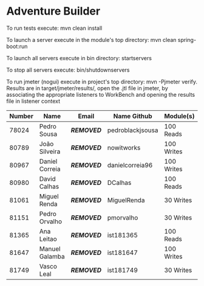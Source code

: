# Adventure Builder

To run tests execute: mvn clean install

To launch a server execute in the module's top directory: mvn clean spring-boot:run

To launch all servers execute in bin directory: startservers

To stop all servers execute: bin/shutdownservers

To run jmeter (nogui) execute in project's top directory: mvn -Pjmeter verify. Results are in target/jmeter/results/, open the .jtl file in jmeter, by associating the appropriate listeners to WorkBench and opening the results file in listener context

|   Number   |          Name           |            Email                   |   Name Github      | Module(s)   |
| ---------- | ----------------------- | ---------------------------------- | ------------------ | ----------- |
| 78024      | Pedro Sousa 		       | ***REMOVED***	| pedroblackjsousa   | 100 Reads   |
| 80789      | João Silveira 	       | ***REMOVED***    | nowitworks         | 100 Writes  |
| 80967      | Daniel Correia 	       | ***REMOVED*** 			    | danielcorreia96    | 100 Writes  |
| 80980      | David Calhas 		   | ***REMOVED***	| DCalhas  			 | 100 Reads   |
| 81061      | Miguel Renda            | ***REMOVED***    | MiguelRenda        | 30 Writes   |
| 81151      | Pedro Orvalho 	       | ***REMOVED***	| pmorvalho  		 | 30 Writes   |
| 81365      | Ana Leitao              | ***REMOVED***    | ist181365          | 100 Reads   |
| 81647      | Manuel Galamba          | ***REMOVED***    | ist181647          | 100 Writes  |
| 81749      | Vasco Leal              | ***REMOVED***    | ist181749          | 30 Writes   |

 

 
